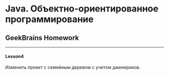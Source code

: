 # Java. Объектно-ориентированное программирование
## GeekBrains Homework

---

#### Lesson4

Изменить проект с семейным деревом с учетом дженериков.
